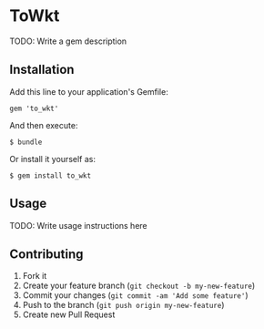 # ToWkt

TODO: Write a gem description

## Installation

Add this line to your application's Gemfile:

    gem 'to_wkt'

And then execute:

    $ bundle

Or install it yourself as:

    $ gem install to_wkt

## Usage

TODO: Write usage instructions here

## Contributing

1. Fork it
2. Create your feature branch (`git checkout -b my-new-feature`)
3. Commit your changes (`git commit -am 'Add some feature'`)
4. Push to the branch (`git push origin my-new-feature`)
5. Create new Pull Request
